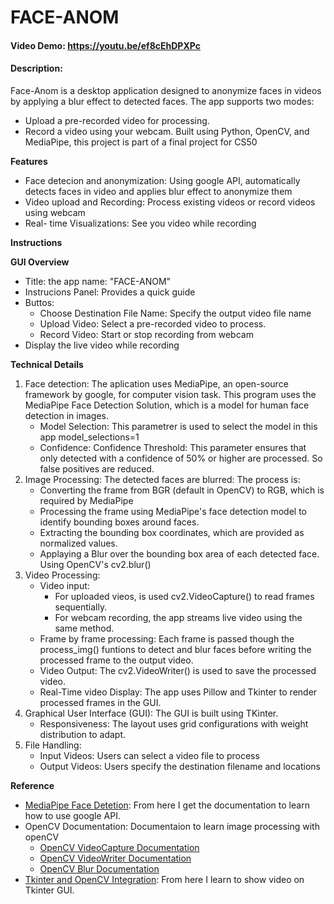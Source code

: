 # FACE-ANOM
#### Video Demo:  <https://youtu.be/ef8cEhDPXPc>
#### Description:
Face-Anom is a desktop application designed to anonymize faces in videos by applying a blur effect to detected faces. The app supports two modes:

* Upload a pre-recorded video for processing.
* Record a video using your webcam.
Built using Python, OpenCV, and MediaPipe, this project is part of a final project for CS50

**Features**
* Face detecion and anonymization: Using google API, automatically detects faces in video and applies blur effect to anonymize them
* Video upload and Recording: Process existing videos or record videos using webcam
* Real- time Visualizations: See you video while recording 

**Instructions**

**GUI Overview**
* Title: the app name: "FACE-ANOM"
* Instrucions Panel: Provides a quick guide 
* Buttos: 
    + Choose Destination File Name: Specify the output video file name
    + Upload Video: Select a pre-recorded video to process.
    + Record Video: Start or stop recording from webcam
* Display the live video while recording 


**Technical Details**
1. Face detection:
    The aplication uses MediaPipe, an open-source framework by google, for computer vision task.
    This program uses the MediaPipe Face Detection Solution, which is a model for human face detection in images.
    * Model Selection: This parametrer is used to select the model in this app model_selections=1
    * Confidence: Confidence Threshold: This parameter ensures that only detected with a confidence of 50% or higher are processed. So false positives are reduced.
2. Image Processing:
    The detected faces are blurred: The process is:
    + Converting the frame from BGR (default in OpenCV) to RGB, which is required by MediaPipe
    + Processing the frame using MediaPipe's face detection model to identify bounding boxes
    around faces.
    + Extracting the bounding box coordinates, which are provided as normalized values.
    + Applaying a Blur over the bounding box area of each detected face. Using OpenCV's cv2.blur()
3. Video Processing:
    * Video input:
        * For uploaded vieos, is used cv2.VideoCapture() to read frames sequentially.
        * For webcam recording, the app streams live video using the same method.
    * Frame by frame processing: 
        Each frame is passed though the process_img() funtions to detect and blur faces before writing the processed frame to the output video.
    * Video Output:
        The cv2.VideoWriter() is used to save the processed video.
    * Real-Time video Display:
        The app uses Pillow and Tkinter to render processed frames in the GUI.
4. Graphical User Interface (GUI): The GUI is built using TKinter.
    * Responsiveness: The layout uses grid configurations with weight distribution to adapt.
5. File Handling:
    * Input Videos: Users can select a video file to process
    * Output Videos: Users specify the destination filename and locations

**Reference**
* [MediaPipe Face Detetion](https://github.com/google-ai-edge/mediapipe/blob/master/docs/solutions/face_detection.md): From here I get the documentation to learn how to use google API.
* OpenCV Documentation: Documentaion to learn image processing with openCV
    + [OpenCV VideoCapture Documentation](https://docs.opencv.org/3.4/d8/dfe/classcv_1_1VideoCapture.html)
    + [OpenCV VideoWriter Documentation](https://docs.opencv.org/4.x/dd/d9e/classcv_1_1VideoWriter.html)
    + [OpenCV Blur Documentation](https://docs.opencv.org/4.x/d4/d13/tutorial_py_filtering.html) 
* [Tkinter and OpenCV Integration](https://omes-va.com/tkinter-opencv-video/): From here I learn to show video on Tkinter GUI.

